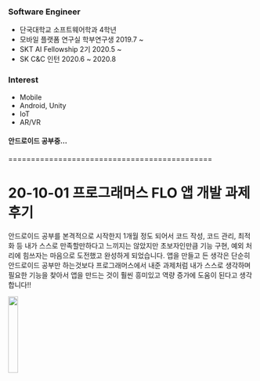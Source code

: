 ### Software Engineer
- 단국대학교 소프트웨어학과 4학년
- 모바일 플랫폼 연구실 학부연구생 2019.7 ~
- SKT AI Fellowship 2기 2020.5 ~
- SK C&C 인턴 2020.6 ~ 2020.8

### Interest
- Mobile
- Android, Unity
- IoT
- AR/VR

#### 안드로이드 공부중...

=============================================
# 20-10-01 프로그래머스 FLO 앱 개발 과제 후기
안드로이드 공부를 본격적으로 시작한지 1개월 정도 되어서 코드 작성, 코드 관리, 최적화 등 내가 스스로 만족할만하다고 느끼지는 않았지만 초보자인만큼 기능 구현, 예외 처리에 힘쓰자는 마음으로 도전했고 완성하게 되었습니다. 앱을 만들고 든 생각은 단순히 안드로이드 공부만 하는것보다 프로그래머스에서 내준 과제처럼 내가 스스로 생각하며 필요한 기능을 찾아서 앱을 만드는 것이 훨씬 흥미있고 역량 증가에 도움이 된다고 생각합니다!!

<img src="https://user-images.githubusercontent.com/52240990/94803712-ae079b80-0424-11eb-8887-e7e5c975e976.png" width="20%">
